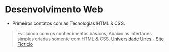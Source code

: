 # Desenvolvimento Web
* Primeiros contatos com as Tecnologias HTML & CSS.
> Evoluindo com os conhecimentos básicos, Abaixo as interfaces simples criadas somente com HTML & CSS.
> [Universidade Unes - Site Ficticio](https://joaolucastecnology.github.io/webfy/Projetos/universidade-unes/index.html)
